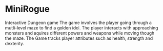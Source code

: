 # MiniRogue
Interactive Dungeon game 
The game involves the player going through a mutli-level maze to find a golden idol. 
The player interacts with approaching monsters and aquires different powers and weapons while moving though the maze. 
The Game tracks player attributes such as health, strength and dexterity. 
